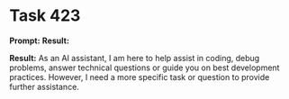 # Task 423

**Prompt:** **Result:**

**Result:**
As an AI assistant, I am here to help assist in coding, debug problems, answer technical questions or guide you on best development practices. However, I need a more specific task or question to provide further assistance.
